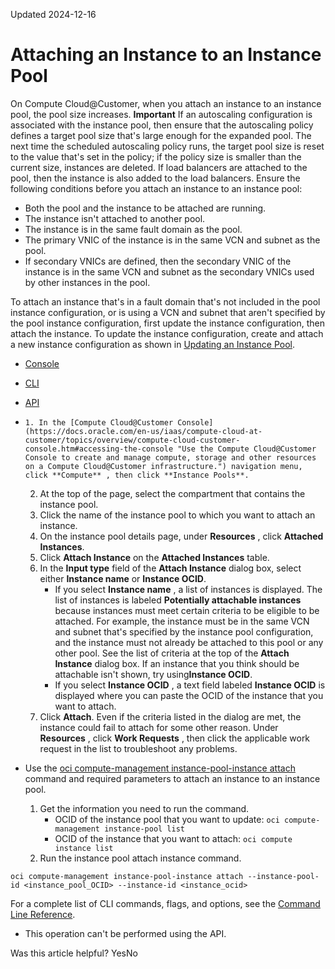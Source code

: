 Updated 2024-12-16
# Attaching an Instance to an Instance Pool
On Compute Cloud@Customer, when you attach an instance to an instance pool, the pool size increases.
**Important**
If an autoscaling configuration is associated with the instance pool, then ensure that the autoscaling policy defines a target pool size that's large enough for the expanded pool. The next time the scheduled autoscaling policy runs, the target pool size is reset to the value that's set in the policy; if the policy size is smaller than the current size, instances are deleted.
If load balancers are attached to the pool, then the instance is also added to the load balancers.
Ensure the following conditions before you attach an instance to an instance pool:
  * Both the pool and the instance to be attached are running.
  * The instance isn't attached to another pool.
  * The instance is in the same fault domain as the pool.
  * The primary VNIC of the instance is in the same VCN and subnet as the pool.
  * If secondary VNICs are defined, then the secondary VNIC of the instance is in the same VCN and subnet as the secondary VNICs used by other instances in the pool.


To attach an instance that's in a fault domain that's not included in the pool instance configuration, or is using a VCN and subnet that aren't specified by the pool instance configuration, first update the instance configuration, then attach the instance. To update the instance configuration, create and attach a new instance configuration as shown in [Updating an Instance Pool](https://docs.oracle.com/en-us/iaas/compute-cloud-at-customer/topics/compute/updating-an-instance-pool.htm#updating-an-instance-pool "On Compute Cloud@Customer, when you update an instance pool, you can change the name of the pool, the size of the pool, the instance configuration that's used to create new instances, the fault domains, VCN, and subnet.").
  * [Console](https://docs.oracle.com/en-us/iaas/compute-cloud-at-customer/topics/compute/attaching-an-instance-to-an-instance-pool.htm)
  * [CLI](https://docs.oracle.com/en-us/iaas/compute-cloud-at-customer/topics/compute/attaching-an-instance-to-an-instance-pool.htm)
  * [API](https://docs.oracle.com/en-us/iaas/compute-cloud-at-customer/topics/compute/attaching-an-instance-to-an-instance-pool.htm)


  *     1. In the [Compute Cloud@Customer Console](https://docs.oracle.com/en-us/iaas/compute-cloud-at-customer/topics/overview/compute-cloud-customer-console.htm#accessing-the-console "Use the Compute Cloud@Customer Console to create and manage compute, storage and other resources on a Compute Cloud@Customer infrastructure.") navigation menu, click **Compute** , then click **Instance Pools**.
    2. At the top of the page, select the compartment that contains the instance pool.
    3. Click the name of the instance pool to which you want to attach an instance.
    4. On the instance pool details page, under **Resources** , click **Attached Instances**.
    5. Click **Attach Instance** on the **Attached Instances** table.
    6. In the **Input type** field of the **Attach Instance** dialog box, select either **Instance name** or **Instance OCID**.
       * If you select **Instance name** , a list of instances is displayed. The list of instances is labeled **Potentially attachable instances** because instances must meet certain criteria to be eligible to be attached. For example, the instance must be in the same VCN and subnet that's specified by the instance pool configuration, and the instance must not already be attached to this pool or any other pool. See the list of criteria at the top of the **Attach Instance** dialog box.
If an instance that you think should be attachable isn't shown, try using**Instance OCID**.
       * If you select **Instance OCID** , a text field labeled **Instance OCID** is displayed where you can paste the OCID of the instance that you want to attach.
    7. Click **Attach**.
Even if the criteria listed in the dialog are met, the instance could fail to attach for some other reason. Under **Resources** , click **Work Requests** , then click the applicable work request in the list to troubleshoot any problems.
  * Use the [oci compute-management instance-pool-instance attach](https://docs.oracle.com/iaas/tools/oci-cli/latest/oci_cli_docs/cmdref/compute-management/instance-pool-instance/attach.html) command and required parameters to attach an instance to an instance pool. 
    1. Get the information you need to run the command.
       * OCID of the instance pool that you want to update: `oci compute-management instance-pool list`
       * OCID of the instance that you want to attach: `oci compute instance list`
    2. Run the instance pool attach instance command.
```
oci compute-management instance-pool-instance attach --instance-pool-id <instance_pool_OCID> --instance-id <instance_ocid>
```

For a complete list of CLI commands, flags, and options, see the [Command Line Reference](https://docs.oracle.com/iaas/tools/oci-cli/latest/oci_cli_docs/index.html).
  * This operation can't be performed using the API.


Was this article helpful?
YesNo

